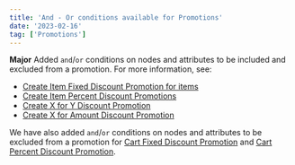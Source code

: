 ```yaml
---
title: 'And - Or conditions available for Promotions'
date: '2023-02-16'
tag: ['Promotions']
---
```

**Major**
Added `and`/`or` conditions on nodes and attributes to be included and excluded from a promotion. For more information, see:

  - [Create Item Fixed Discount Promotion for items](/docs/commerce-cloud/promotions/promotion-management/create-item-fixed-discount-promotion)
  - [Create Item Percent Discount Promotions](/docs/commerce-cloud/promotions/promotion-management/create-item-percent-discount-promotion)
  - [Create X for Y Discount Promotion](/docs/commerce-cloud/promotions/promotion-management/create-X-for-Y-discount-promotion)
  - [Create X for Amount Discount Promotion](/docs/commerce-cloud/promotions/promotion-management/create-X-for-amount-discount-promotion)

  We have also added `and`/`or` conditions on nodes and attributes to be excluded from a promotion for [Cart Fixed Discount Promotion](/docs/commerce-cloud/promotions/promotion-management/create-a-cart-fixed-discount-promotion) and [Cart Percent Discount Promotion](/docs/commerce-cloud/promotions/promotion-management/create-a-cart-percent-discount-promotion).
